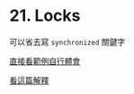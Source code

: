 # 21. Locks

可以省去寫 `synchronized` 關鍵字


[直接看範例自行體會](/sourcecode/src/main/java/_21/App.java)

[看這篇解釋](https://www.itread01.com/content/1550384297.html)
